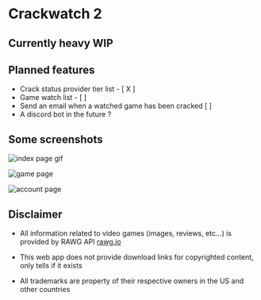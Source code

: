 # Crackwatch 2

## Currently heavy WIP

## Planned features

-   Crack status provider tier list - [ X ]
-   Game watch list - [ ]
-   Send an email when a watched game has been cracked [ ]
-   A discord bot in the future ?

## Some screenshots

![index page gif](https://i.imgur.com/asaBZzt.gif)

![game page](https://i.imgur.com/3qqD3ba.png)

![account page](https://i.imgur.com/qU8aEZl.png)

## Disclaimer

-   All information related to video games (images, reviews, etc...) is provided by RAWG API [rawg.io](https://rawg.io/apidocs)

-   This web app does not provide download links for copyrighted content, only tells if it exists

-   All trademarks are property of their respective owners in the US and other countries
